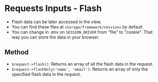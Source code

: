 # Requests Inputs - Flash
- Flash data can be later accessed in the view.
- You can find these files at `storage/framework/sessions` by default.
- You can change in .env on `SESSION_DRIVER`  from "file" to "cookie". That way you can store the data in your browser.

## Method
- `$request->flash()`: Returns an array of all the flash data in the request.
- `$request->flashOnly('name', 'email')`: Returns an array of only the specified flash data in the request.